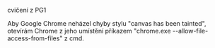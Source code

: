 cvičení z PG1

Aby Google Chrome neházel chyby stylu "canvas has been tainted", otevírám Chrome z jeho umístění příkazem "chrome.exe --allow-file-access-from-files" z cmd.

